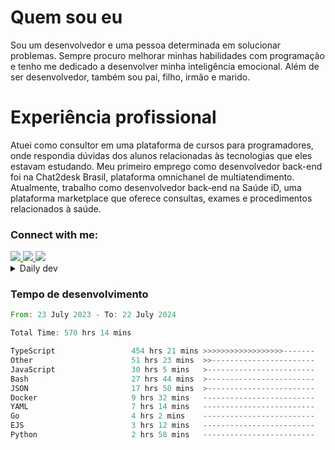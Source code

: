 # Quem sou eu
Sou um desenvolvedor e uma pessoa determinada em solucionar problemas. Sempre procuro melhorar minhas habilidades com programação e tenho me dedicado a desenvolver minha inteligência emocional. Além de ser desenvolvedor, também sou pai, filho, irmão e marido.

# Experiência profissional
Atuei como consultor em uma plataforma de cursos para programadores, onde respondia dúvidas dos alunos relacionadas às tecnologias que eles estavam estudando.
Meu primeiro emprego como desenvolvedor back-end foi na Chat2desk Brasil, plataforma omnichanel de multiatendimento.
Atualmente, trabalho como desenvolvedor back-end na Saúde iD, uma plataforma marketplace que oferece consultas, exames e procedimentos relacionados à saúde.

### Connect with me:
<a href="https://www.linkedin.com/in/theusmoreira" target="_blank" >
<img src="https://img.shields.io/badge/linkedin-%230077B5.svg?&style=for-the-badge&logo=linkedin&logoColor=white ">
</a>
<a href="https://www.instagram.com/matheus.s.moreira/" target="_blank">
<img src="https://img.shields.io/badge/instagram-%23E4405F.svg?&style=for-the-badge&logo=instagram&logoColor=white">
</a>
<a href="mailto:matheussm301@gmail.com"  target="_blank">
<img src="https://img.shields.io/badge/gmail-%23E4405F.svg?&style=for-the-badge&logo=gmail&logoColor=white">
</a>


<details>
  <summary>Daily dev </summary>
<p>
  <a href="https://app.daily.dev/matheussantos"><img src="https://github.com/matheus-santos-moreira/matheus-santos-moreira/blob/master/devcard.svg" width="200" alt="Matheus Santos's Dev Card"/></a>
 </p>
</details>

<h3>Tempo de desenvolvimento</h3>

<!--START_SECTION:waka-->

```rust
From: 23 July 2023 - To: 22 July 2024

Total Time: 570 hrs 14 mins

TypeScript                 454 hrs 21 mins >>>>>>>>>>>>>>>>>>-------   73.09 %
Other                      51 hrs 23 mins  >>-----------------------   08.27 %
JavaScript                 30 hrs 5 mins   >------------------------   04.84 %
Bash                       27 hrs 44 mins  >------------------------   04.46 %
JSON                       17 hrs 50 mins  >------------------------   02.87 %
Docker                     9 hrs 32 mins   -------------------------   01.53 %
YAML                       7 hrs 14 mins   -------------------------   01.17 %
Go                         4 hrs 2 mins    -------------------------   00.65 %
EJS                        3 hrs 12 mins   -------------------------   00.52 %
Python                     2 hrs 58 mins   -------------------------   00.48 %
```

<!--END_SECTION:waka-->
